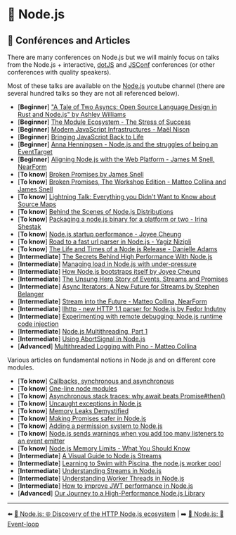 # 🐢 Node.js

## 📰 Conférences and Articles

There are many conferences on Node.js but we will mainly focus on talks from the Node.js + interactive, [dotJS](https://www.youtube.com/user/dotconferences/playlists) and [JSConf](https://www.youtube.com/channel/UCzoVCacndDCfGDf41P-z0iA) conferences (or other conferences with quality speakers).

Most of these talks are available on the [Node.js](https://www.youtube.com/channel/UCQPYJluYC_sn_Qz_XE-YbTQ) youtube channel (there are several hundred talks so they are not all referenced below).

- [**Beginner**] ["A Tale of Two Asyncs: Open Source Language Design in Rust and Node.js" by Ashley Williams](https://www.youtube.com/watch?v=aGJTXdXQN2o)
- [**Beginner**] [The Module Ecosystem - The Stress of Success](https://www.youtube.com/watch?v=swHbRSzDZxY&feature=emb_logo)
- [**Beginner**] [Modern JavaScript Infrastructures - Maël Nison](https://www.youtube.com/watch?v=F5OjiN9OcdQ&list=PL0CdgOSSGlBalMPxFFycq7OIqQF8cJS28&index=20)
- [**Beginner**] [Bringing JavaScript Back to Life](https://www.youtube.com/watch?v=XQIo9knnb2s)
- [**Beginner**] [Anna Henningsen - Node.js and the struggles of being an EventTarget](https://www.youtube.com/watch?v=SOPC3aLoD4U&list=PL0CdgOSSGlBalMPxFFycq7OIqQF8cJS28&index=10)
- [**Beginner**] [Aligning Node.js with the Web Platform - James M Snell, NearForm](https://www.youtube.com/watch?v=6EDaayYnw6M)
- [**To know**] [Broken Promises by James Snell](https://www.youtube.com/watch?v=XV-u_Ow47s0&feature=emb_logo)
- [**To know**] [Broken Promises, The Workshop Edition - Matteo Collina and James Snell](https://www.youtube.com/watch?v=yRyfr1Qcf34&list=PLyspMSh4XhLP-mqulUMcaqTbLo-ZJxSX5&index=11)
- [**To know**] [Lightning Talk: Everything you Didn't Want to Know about Source Maps](https://www.youtube.com/watch?v=JuKIUYi8-Ec)
- [**To know**] [Behind the Scenes of Node.js Distributions](https://www.youtube.com/watch?v=1nYswjtEUvE&list=PLyspMSh4XhLP-mqulUMcaqTbLo-ZJxSX5&index=13)
- [**To know**] [Packaging a node.js binary for a platform or two - Irina Shestak](https://www.youtube.com/watch?v=1t1VgMaEs0I&list=PL0CdgOSSGlBalMPxFFycq7OIqQF8cJS28&index=21)
- [**To know**] [Node.js startup performance - Joyee Cheung](https://www.youtube.com/watch?v=G36lrPrF09c&list=PL0CdgOSSGlBalMPxFFycq7OIqQF8cJS28&index=18)
- [**To know**] [Road to a fast url parser in Node.js - Yagiz Nizipli](https://www.youtube.com/watch?v=hT25FOx5kNQ)
- [**To know**] [The Life and Times of a Node.js Release - Danielle Adams](https://www.youtube.com/watch?v=OiSBodpU174)
- [**Intermediate**] [The Secrets Behind High Performance With Node.js](https://www.nearform.com/blog/the-secrets-behind-high-performance-with-node-js/)
- [**Intermediate**] [Managing load in Node.js with under-pressure](https://www.nearform.com/blog/managing-load-in-node-js-with-under-pressure/)
- [**Intermediate**] [How Node.js bootstraps itself by Joyee Cheung](https://www.youtube.com/watch?v=bwiLlcGvFEk&list=PLfMzBWSH11xZPfWcC0DqFqKo_reMP58mw&index=52)
- [**Intermediate**] [The Unsung Hero Story of Events, Streams and Promises](https://www.youtube.com/watch?v=qOHgQAV2ydo)
- [**Intermediate**] [Async Iterators: A New Future for Streams by Stephen Belanger](https://www.youtube.com/watch?v=YVdw1MDHVZs&list=PLfMzBWSH11xZPfWcC0DqFqKo_reMP58mw&index=37)
- [**Intermediate**] [Stream into the Future - Matteo Collina, NearForm](https://www.youtube.com/watch?v=dEFdt_6fW-0&feature=emb_logo)
- [**Intermediate**] [llhttp - new HTTP 1.1 parser for Node.js by Fedor Indutny](https://www.youtube.com/watch?v=x3k_5Mi66sY&list=PL37ZVnwpeshHwJPVBqEnZild7QHWhdufu&index=15)
- [**Intermediate**] [Experimenting with remote debugging: Node.js runtime code injection](https://blog.sqreen.com/remote-debugging-nodejs-runtime-code-injection/)
- [**Intermediate**] [Node.js Multithreading, Part 1](https://www.nearform.com/blog/node-js-multithreading-part-1/)
- [**Intermediate**] [Using AbortSignal in Node.js](https://www.nearform.com/blog/using-abortsignal-in-node-js/)
- [**Advanced**] [Multithreaded Logging with Pino - Matteo Collina](https://www.youtube.com/watch?v=vETUVN-KEgc)

Various articles on fundamental notions in Node.js and on different core modules.

- [**To know**] [Callbacks, synchronous and asynchronous](https://blog.ometer.com/2011/07/24/callbacks-synchronous-and-asynchronous/)
- [**To know**] [One-line node modules](https://github.com/sindresorhus/ama/issues/10)
- [**To know**] [Asynchronous stack traces: why await beats Promise#then()](https://mathiasbynens.be/notes/async-stack-traces)
- [**To know**] [Uncaught exceptions in Node.js](https://joyeecheung.github.io/blog/2019/08/25/uncaught-exceptions-in-node-js/)
- [**To know**] [Memory Leaks Demystified](https://nodesource.com/blog/memory-leaks-demystified)
- [**To know**] [Making Promises safer in Node.js](https://www.nearform.com/blog/making-promises-safer-in-node-js/)
- [**To know**] [Adding a permission system to Node.js](https://www.nearform.com/blog/adding-a-permission-system-to-node-js/)
- [**To know**] [Node.js sends warnings when you add too many listeners to an event emitter](https://www.stefanjudis.com/today-i-learned/nodejs-sends-warnings-when-you-add-too-many-listeners-to-an-event-emitter/)
- [**To know**] [Node.js Memory Limits - What You Should Know](https://blog.appsignal.com/2021/12/08/nodejs-memory-limits-what-you-should-know.html)
- [**Intermediate**] [A Visual Guide to Node.js Streams](https://blog.insiderattack.net/a-visual-guide-to-nodejs-streams-9d2d594a9bf5)
- [**Intermediate**] [Learning to Swim with Piscina, the node.js worker pool](https://www.nearform.com/blog/learning-to-swim-with-piscina-the-node-js-worker-pool/)
- [**Intermediate**] [Understanding Streams in Node.js](https://nodesource.com/blog/understanding-streams-in-nodejs)
- [**Intermediate**] [Understanding Worker Threads in Node.js](https://nodesource.com/blog/worker-threads-nodejs)
- [**Intermediate**] [How to improve JWT performance in Node.js](https://www.nearform.com/blog/improve-json-web-tokens-performance-in-node-js/)
- [**Advanced**] [Our Journey to a High-Performance Node.js Library](https://hazelcast.com/blog/our-journey-to-a-high-performance-node-js-library/)

---

⬅️ [🐢 Node.js: 🌐 Discovery of the HTTP Node.js ecosystem](./3-node-http-ecosystem.md) |
➡️ [🐢 Node.js: 🎡 Event-loop](./5-event-loop.md)
